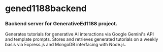 # gened1188backend

### Backend server for GenerativeEd1188 project. 
Generates tutorials for generative AI interactions via Google Gemini's API and template prompts. 
Stores and retrieves generated tutorials on a weekly basis via Express.js and MongoDB interfacing with Node.js.

